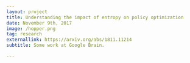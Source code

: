 ```yaml
---
layout: project
title: Understanding the impact of entropy on policy optimization
date: November 9th, 2017
image: /hopper.png
tag: research
externallink: https://arxiv.org/abs/1811.11214
subtitle: Some work at Google Brain. 

---
```


